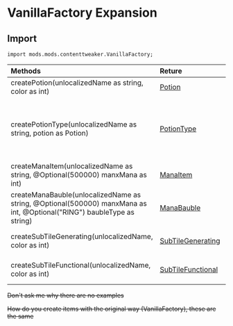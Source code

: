 # VanillaFactory Expansion

## Import

```zenscript
import mods.mods.contenttweaker.VanillaFactory;
```

| Methods                                                           | Reture | Description |
| :------------------------------------------------------------ | :--------- | ---- |
| createPotion(unlocalizedName as string, color as int)         | [Potion](https://github.com/ikexing-cn/RandomTweaker/blob/1.12/wiki/en_us/modSupport/ContentTweaker/Potion/Potion.md) | Create a Potion |
| createPotionType(unlocalizedName as string, potion as Potion) | [PotionType](https://github.com/ikexing-cn/RandomTweaker/blob/1.12/wiki/en_us/modSupport/ContentTweaker/Potion/PotionType.md) | Create a PotionType potion bottle belonging to this category |
| createManaItem(unlocalizedName as string, @Optional(500000) manxMana as int) | [ManaItem](https://github.com/ikexing-cn/RandomTweaker/blob/1.12/wiki/en_us/modSupport/ContentTweaker/ManaItem/ManaItem.md) | Create a ManaItem |
| createManaBauble(unlocalizedName as string, @Optional(500000) manxMana as int, @Optional("RING") baubleType as string) | [ManaBauble](https://github.com/ikexing-cn/RandomTweaker/blob/1.12/wiki/en_us/modSupport/ContentTweaker/ManaBauble/ManaBauble.md) | Create a ManaBauble
| createSubTileGenerating(unlocalizedName, color as int) | [SubTileGenerating](https://github.com/ikexing-cn/RandomTweaker/blob/1.12/wiki/en_us/modSupport/ContentTweaker/SubTileEntity/SubTileGenerating.md) | Create a generation flower |
| createSubTileFunctional(unlocalizedName, color as int) | [SubTileFunctional](https://github.com/ikexing-cn/RandomTweaker/blob/1.12/wiki/en_us/modSupport/ContentTweaker/SubTileEntity/SubTileFunctional.md) | Create a functional flower |

~~Don't ask me why there are no examples~~

~~How do you create items with the original way (VanillaFactory), these are the same~~